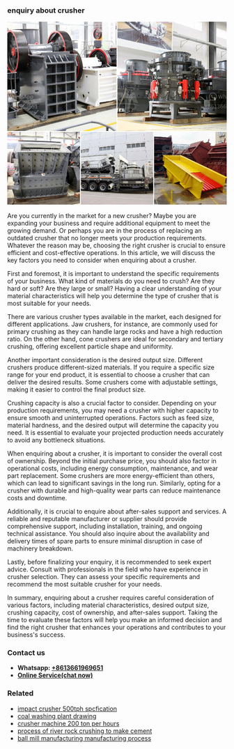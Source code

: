 <h3>enquiry about crusher</h3><img src='1708497540.jpg' alt=''><p>Are you currently in the market for a new crusher? Maybe you are expanding your business and require additional equipment to meet the growing demand. Or perhaps you are in the process of replacing an outdated crusher that no longer meets your production requirements. Whatever the reason may be, choosing the right crusher is crucial to ensure efficient and cost-effective operations. In this article, we will discuss the key factors you need to consider when enquiring about a crusher.</p><p>First and foremost, it is important to understand the specific requirements of your business. What kind of materials do you need to crush? Are they hard or soft? Are they large or small? Having a clear understanding of your material characteristics will help you determine the type of crusher that is most suitable for your needs.</p><p>There are various crusher types available in the market, each designed for different applications. Jaw crushers, for instance, are commonly used for primary crushing as they can handle large rocks and have a high reduction ratio. On the other hand, cone crushers are ideal for secondary and tertiary crushing, offering excellent particle shape and uniformity.</p><p>Another important consideration is the desired output size. Different crushers produce different-sized materials. If you require a specific size range for your end product, it is essential to choose a crusher that can deliver the desired results. Some crushers come with adjustable settings, making it easier to control the final product size.</p><p>Crushing capacity is also a crucial factor to consider. Depending on your production requirements, you may need a crusher with higher capacity to ensure smooth and uninterrupted operations. Factors such as feed size, material hardness, and the desired output will determine the capacity you need. It is essential to evaluate your projected production needs accurately to avoid any bottleneck situations.</p><p>When enquiring about a crusher, it is important to consider the overall cost of ownership. Beyond the initial purchase price, you should also factor in operational costs, including energy consumption, maintenance, and wear part replacement. Some crushers are more energy-efficient than others, which can lead to significant savings in the long run. Similarly, opting for a crusher with durable and high-quality wear parts can reduce maintenance costs and downtime.</p><p>Additionally, it is crucial to enquire about after-sales support and services. A reliable and reputable manufacturer or supplier should provide comprehensive support, including installation, training, and ongoing technical assistance. You should also inquire about the availability and delivery times of spare parts to ensure minimal disruption in case of machinery breakdown.</p><p>Lastly, before finalizing your enquiry, it is recommended to seek expert advice. Consult with professionals in the field who have experience in crusher selection. They can assess your specific requirements and recommend the most suitable crusher for your needs.</p><p>In summary, enquiring about a crusher requires careful consideration of various factors, including material characteristics, desired output size, crushing capacity, cost of ownership, and after-sales support. Taking the time to evaluate these factors will help you make an informed decision and find the right crusher that enhances your operations and contributes to your business's success.</p><h3>Contact us</h3><ul><li><strong>Whatsapp:&nbsp;<a href="https://wa.me/8613661969651">+8613661969651</a></strong></li><li><a href="https://swt.shibang-china.com/?git&amp;zhl&amp;enquiry about crusher"><strong>Online Service(chat now)</strong></a></li></ul><h3>Related</h3><ul><li><a href='impact crusher 500tph spcfication.md'>impact crusher 500tph spcfication</a></li><li><a href='coal washing plant drawing.md'>coal washing plant drawing</a></li><li><a href='crusher machine 200 ton per hours.md'>crusher machine 200 ton per hours</a></li><li><a href='process of river rock crushing to make cement.md'>process of river rock crushing to make cement</a></li><li><a href='ball mill manufacturing manufacturing process.md'>ball mill manufacturing manufacturing process</a></li></ul>